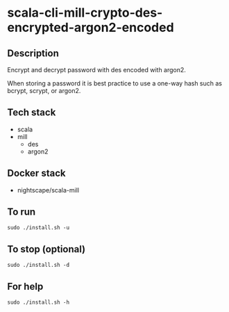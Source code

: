 # scala-cli-mill-crypto-des-encrypted-argon2-encoded

## Description
Encrypt and decrypt password with des
encoded with argon2.

When storing a password it is best practice
to use a one-way hash such as bcrypt, scrypt,
or argon2.

## Tech stack
- scala
- mill
  - des
  - argon2

## Docker stack
- nightscape/scala-mill

## To run
`sudo ./install.sh -u`

## To stop (optional)
`sudo ./install.sh -d`

## For help
`sudo ./install.sh -h`
